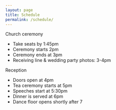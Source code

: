 ```yaml
---
layout: page
title: Schedule
permalink: /schedule/
---
```


Church ceremony
* Take seats by 1:45pm
* Ceremony starts 2pm
* Ceremony ends at 3pm
* Receiving line & wedding party photos: 3-4pm

Reception
* Doors open at 4pm
* Tea ceremony starts at 5pm
* Speeches start at 5:30pm
* Dinner is served at 6pm
* Dance floor opens shortly after 7


